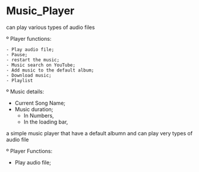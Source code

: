 # Music_Player
can play various types of audio files

º Player functions:

    - Play audio file;
    - Pause;
    - restart the music;
    - Music search on YouTube;
    - Add music to the default album;
    - Download music;
    - Playlist
  
º Music details:
 
   - Current Song Name;
   - Music duration;
      + In Numbers,
      + In the loading bar,


a simple music player that have a default albumn and can play very types of audio file

º Player Functions:

   - Play audio file;

